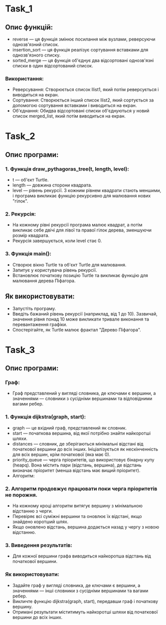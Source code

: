 # Task_1
## Опис функцій:
- reverse — ця функція змінює посилання між вузлами, реверсуючи однозв'язний список.
- insertion_sort — ця функція реалізує сортування вставками для однозв'язного списку.
- sorted_merge — ця функція об'єднує два відсортовані однозв'язні списки в один відсортований список.

### Використання:
- Реверсування: Створюється список llist1, який потім реверсується і виводиться на екран.
- Сортування: Створюється інший список llist2, який сортується за допомогою сортування вставками і виводиться на екран.
- Об'єднання: Обидва відсортовані списки об'єднуються у новий список merged_list, який потім виводиться на екран.

# Task_2 
## Опис програми:
### 1. Функція draw_pythagoras_tree(t, length, level):

- t — об'єкт Turtle.
- length — довжина сторони квадрата.
- level — рівень рекурсії. З кожним рівнем квадрати стають меншими, і програма викликає функцію рекурсивно для малювання нових "гілок".
### 2. Рекурсія:

- На кожному рівні рекурсії програма малює квадрат, а потім викликає себе двічі для лівої та правої гілок дерева, зменшуючи розмір квадрата.
- Рекурсія завершується, коли level стає 0.
### 3. Функція main():

- Створює вікно Turtle та об'єкт Turtle для малювання.
- Запитує у користувача рівень рекурсії.
- Встановлює початкову позицію Turtle та викликає функцію для малювання дерева Піфагора.
## Як використовувати:
- Запустіть програму.
- Введіть бажаний рівень рекурсії (наприклад, від 1 до 10). Зазвичай, значення рівня понад 10 може викликати тривале виконання та перевантаження графіки.
- Спостерігайте, як Turtle малює фрактал "Дерево Піфагора".

# Task_3
## Опис програми:
### Граф:

- Граф представлений у вигляді словника, де ключами є вершини, а значеннями — словники з сусідніми вершинами та відповідними вагами ребер.
### 1. Функція dijkstra(graph, start):

- graph — це вхідний граф, представлений як словник.
- start — початкова вершина, від якої потрібно знайти найкоротші шляхи.
- distances — словник, де зберігаються мінімальні відстані від початкової вершини до всіх інших. Ініціалізується як нескінченність для всіх вершин, крім початкової (яка має 0).
- priority_queue — черга пріоритетів, що використовує бінарну купу (heapq). Вона містить пари (відстань, вершина), де відстань визначає пріоритет (менша відстань має вищий пріоритет).
- Алгоритм:

### 2. Алгоритм продовжує працювати поки черга пріоритетів не порожня.
- На кожному кроці алгоритм витягує вершину з мінімальною відстанню з черги.
- Перевіряє всі суміжні вершини та оновлює їх відстані, якщо знайдено коротший шлях.
- Якщо оновлено відстань, вершина додається назад у чергу з новою відстанню.
### 3. Виведення результатів:

- Для кожної вершини графа виводиться найкоротша відстань від початкової вершини.
### Як використовувати:
- Задайте граф у вигляді словника, де ключами є вершини, а значеннями — інші словники з сусідніми вершинами та вагами ребер.
- Викличте функцію dijkstra(graph, start), передавши граф і початкову вершину.
- Отримані результати міститимуть найкоротші шляхи від початкової вершини до всіх інших.

